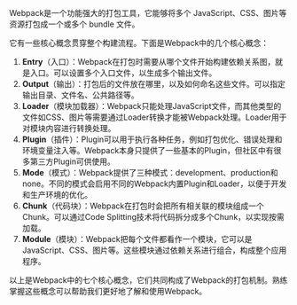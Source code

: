 Webpack是一个功能强大的打包工具，它能够将多个 JavaScript、CSS、图片等资源打包成一个或多个 bundle 文件。

它有一些核心概念贯穿整个构建流程。下面是Webpack中的几个核心概念：

1. **Entry**（入口）：Webpack在打包时需要从哪个文件开始构建依赖关系图，就是入口。可以设置多个入口文件，以生成多个输出文件。
2. **Output**（输出）：打包后的文件放在哪里，以及如何命名这些文件。可以指定输出目录、文件名、公共路径等。
3. **Loader**（模块加载器）：Webpack只能处理JavaScript文件，而其他类型的文件如CSS、图片等需要通过Loader转换才能被Webpack处理。Loader用于对模块内容进行转换处理。
4. **Plugin**（插件）：Plugin可以用于执行各种任务，例如打包优化、错误处理和环境变量注入等。Webpack本身只提供了一些基本的Plugin，但社区中有很多第三方Plugin可供使用。
5. **Mode**（模式）：Webpack提供了三种模式：development、production和none。不同的模式会启用不同的Webpack内置Plugin和Loader，以便于开发和生产环境的优化。
6. **Chunk**（代码块）：Webpack在打包时会把所有相关联的模块组成一个Chunk。可以通过Code Splitting技术将代码拆分成多个Chunk，以实现按需加载。
7. **Module**（模块）：Webpack把每个文件都看作一个模块，它可以是JavaScript、CSS、图片等。这些模块通过依赖关系进行组合，构成整个应用程序。

以上是Webpack中的七个核心概念，它们共同构成了Webpack的打包机制。熟练掌握这些概念可以帮助我们更好地了解和使用Webpack。
